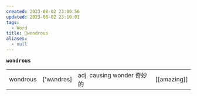 ```yaml
---
created: 2023-08-02 23:09:56
updated: 2023-08-02 23:10:01
tags:
  - Word
title: 📖wondrous
aliases:
  - null
---
```


<pre><strong>wondrous</strong></pre>
|   |   |   |   |
|---|---|---|---|
|wondrous|['wʌndrəs]|adj. causing wonder 奇妙的|[[amazing]]|